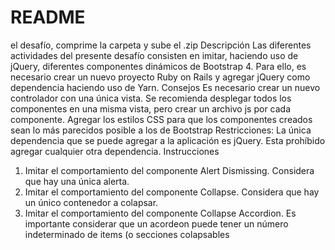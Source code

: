 # README

el desafío, comprime la carpeta y sube el .zip
Descripción
Las diferentes actividades del presente desafío consisten en imitar, haciendo uso de jQuery,
diferentes componentes dinámicos de Bootstrap 4. Para ello, es necesario crear un nuevo proyecto
Ruby on Rails y agregar jQuery como dependencia haciendo uso de Yarn.
Consejos
Es necesario crear un nuevo controlador con una única vista.
Se recomienda desplegar todos los componentes en una misma vista, pero crear un
archivo js por cada componente.
Agregar los estilos CSS para que los componentes creados sean lo más parecidos posible
a los de Bootstrap
Restricciones: La única dependencia que se puede agregar a la aplicación es jQuery. Esta prohíbido
agregar cualquier otra dependencia.
Instrucciones
1. Imitar el comportamiento del componente Alert Dismissing. Considera que hay una única alerta.
2. Imitar el comportamiento del componente Collapse. Considera que hay un único contenedor a
colapsar.
3. Imitar el comportamiento del componente Collapse Accordion. Es importante considerar que un
acordeon puede tener un número indeterminado de items (o secciones colapsables